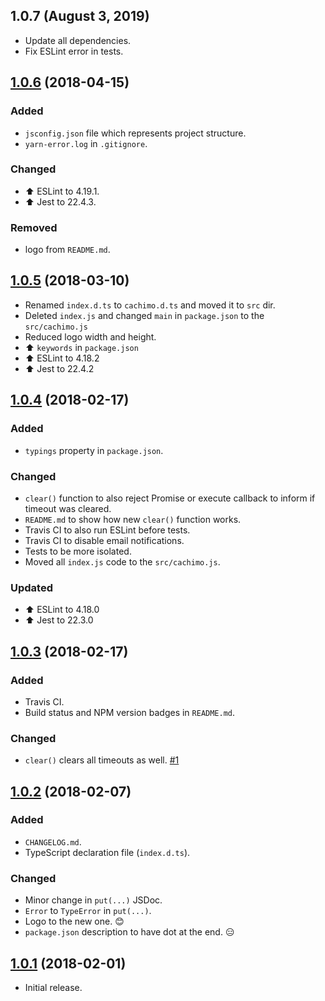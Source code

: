 ## 1.0.7 (August 3, 2019)

- Update all dependencies.
- Fix ESLint error in tests.

## [1.0.6](https://github.com/svipben/cachimo/releases/tag/1.0.6) (2018-04-15)

### Added

- `jsconfig.json` file which represents project structure.
- `yarn-error.log` in `.gitignore`.

### Changed

- ⬆️ ESLint to 4.19.1.
- ⬆️ Jest to 22.4.3.

### Removed

- logo from `README.md`.

## [1.0.5](https://github.com/svipben/cachimo/releases/tag/1.0.5) (2018-03-10)

- Renamed `index.d.ts` to `cachimo.d.ts` and moved it to `src` dir.
- Deleted `index.js` and changed `main` in `package.json` to the `src/cachimo.js`
- Reduced logo width and height.
- ⬆️ `keywords` in `package.json`
- ⬆️ ESLint to 4.18.2
- ⬆️ Jest to 22.4.2

## [1.0.4](https://github.com/svipben/cachimo/releases/tag/1.0.4) (2018-02-17)

### Added

- `typings` property in `package.json`.

### Changed

- `clear()` function to also reject Promise or execute callback to inform if timeout was cleared.
- `README.md` to show how new `clear()` function works.
- Travis CI to also run ESLint before tests.
- Travis CI to disable email notifications.
- Tests to be more isolated.
- Moved all `index.js` code to the `src/cachimo.js`.

### Updated

- ⬆️ ESLint to 4.18.0
- ⬆️ Jest to 22.3.0

## [1.0.3](https://github.com/svipben/cachimo/releases/tag/1.0.3) (2018-02-17)

### Added

- Travis CI.
- Build status and NPM version badges in `README.md`.

### Changed

- `clear()` clears all timeouts as well. [#1](https://github.com/svipben/cachimo/issues/1)

## [1.0.2](https://github.com/svipben/cachimo/releases/tag/1.0.2) (2018-02-07)

### Added

- `CHANGELOG.md`.
- TypeScript declaration file (`index.d.ts`).

### Changed

- Minor change in `put(...)` JSDoc.
- `Error` to `TypeError` in `put(...)`.
- Logo to the new one. 😊
- `package.json` description to have dot at the end. 😑

## [1.0.1](https://github.com/svipben/cachimo/releases/tag/1.0.1) (2018-02-01)

- Initial release.
